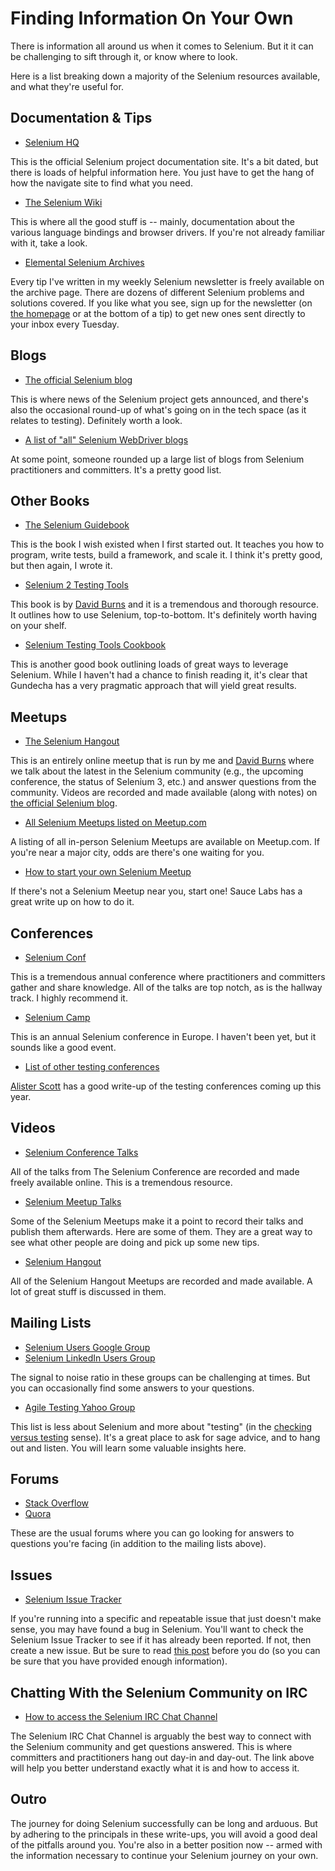 # Finding Information On Your Own

There is information all around us when it comes to Selenium. But it it can be challenging to sift through it, or know where to look.

Here is a list breaking down a majority of the Selenium resources available, and what they're useful for.

## Documentation & Tips

+ [Selenium HQ](http://docs.seleniumhq.org/)

This is the official Selenium project documentation site. It's a bit dated, but there is loads of helpful information here. You just have to get the hang of how the navigate site to find what you need.

+ [The Selenium Wiki](https://code.google.com/p/selenium/w/list)

This is where all the good stuff is -- mainly, documentation about the various language bindings and browser drivers. If you're not already familiar with it, take a look.

+ [Elemental Selenium Archives](http://elementalselenium.com/tips)

Every tip I've written in my weekly Selenium newsletter is freely available on the archive page. There are dozens of different Selenium problems and solutions covered. If you like what you see, sign up for the newsletter (on [the homepage](http://elementalselenium.com/) or at the bottom of a tip) to get new ones sent directly to your inbox every Tuesday.

## Blogs

+ [The official Selenium blog](http://seleniumhq.wordpress.com/)

This is where news of the Selenium project gets announced, and there's also the occasional round-up of what's going on in the tech space (as it relates to testing). Definitely worth a look.

+ [A list of "all" Selenium WebDriver blogs](http://it-kosmopolit.de/Selenium/blog/selenium-blogs/selenium_blogs.php)

At some point, someone rounded up a large list of blogs from Selenium practitioners and committers. It's a pretty good list.

## Other Books

+ [The Selenium Guidebook](http://davehaeffner.com/selenium-guidebook/)

This is the book I wish existed when I first started out. It teaches you how to program, write tests, build a framework, and scale it. I think it's pretty good, but then again, I wrote it.

+ [Selenium 2 Testing Tools](http://www.amazon.com/Selenium-Testing-Tools-Beginners-Guide/dp/1849518300)

This book is by [David Burns](https://twitter.com/AutomatedTester) and it is a tremendous and thorough resource. It outlines how to use Selenium, top-to-bottom. It's definitely worth having on your shelf.

+ [Selenium Testing Tools Cookbook](http://www.amazon.com/Selenium-Testing-Cookbook-Gundecha-Unmesh/dp/1849515743/ref=pd_bxgy_b_img_z)

This is another good book outlining loads of great ways to leverage Selenium. While I haven't had a chance to finish reading it, it's clear that Gundecha has a very pragmatic approach that will yield great results.

## Meetups

+ [The Selenium Hangout](http://seleniumhq.wordpress.com/2013/08/09/the-worlds-best-selenium-meetup/)

This is an entirely online meetup that is run by me and [David Burns](https://twitter.com/AutomatedTester) where we talk about the latest in the Selenium community (e.g., the upcoming conference, the status of Selenium 3, etc.) and answer questions from the community. Videos are recorded and made available (along with notes) on [the official Selenium blog](http://seleniumhq.wordpress.com/).

+ [All Selenium Meetups listed on Meetup.com](http://selenium.meetup.com/)

A listing of all in-person Selenium Meetups are available on Meetup.com. If you're near a major city, odds are there's one waiting for you.

+ [How to start your own Selenium Meetup](http://sauceio.com/index.php/2011/10/so-you-want-to-start-a-selenium-meetup-group-now-what/)

If there's not a Selenium Meetup near you, start one! Sauce Labs has a great write up on how to do it.

## Conferences

+ [Selenium Conf](http://www.seleniumconf.org/)

This is a tremendous annual conference where practitioners and committers gather and share knowledge. All of the talks are top notch, as is the hallway track. I highly recommend it.

+ [Selenium Camp](http://seleniumcamp.com/)

This is an annual Selenium conference in Europe. I haven't been yet, but it sounds like a good event.

+ [List of other testing conferences](http://watirmelon.com/2013/12/11/software-testing-conferences-2014/)

[Alister Scott](https://twitter.com/alisterscott) has a good write-up of the testing conferences coming up this year.

## Videos

+ [Selenium Conference Talks](http://www.youtube.com/user/seleniumconf/videos)

All of the talks from The Selenium Conference are recorded and made freely available online. This is a tremendous resource.

+ [Selenium Meetup Talks](http://www.youtube.com/results?search_query=selenium%20meetup&sm=3)

Some of the Selenium Meetups make it a point to record their talks and publish them afterwards. Here are some of them. They are a great way to see what other people are doing and pick up some new tips.

+ [Selenium Hangout](http://www.youtube.com/playlist?list=PLjmE7QwH0u6dXyfzlZ10f2Yz6d3mE9QEi)

All of the Selenium Hangout Meetups are recorded and made available. A lot of great stuff is discussed in them.

## Mailing Lists

+ [Selenium Users Google Group](https://groups.google.com/forum/?fromgroups#!forum/selenium-users)
+ [Selenium LinkedIn Users Group](http://www.linkedin.com/groups/Selenium-Test-Automation-User-Group-961927)

The signal to noise ratio in these groups can be challenging at times. But you can occasionally find some answers to your questions.

+ [Agile Testing Yahoo Group](http://tech.groups.yahoo.com/group/agile-testing/)

This list is less about Selenium and more about "testing" (in the [checking versus testing](http://www.satisfice.com/blog/archives/856) sense). It's a great place to ask for sage advice, and to hang out and listen. You will learn some valuable insights here.

## Forums

+ [Stack Overflow](http://stackoverflow.com/questions/tagged/selenium)
+ [Quora](http://www.quora.com/Selenium-testing-framework)

These are the usual forums where you can go looking for answers to questions you're facing (in addition to the mailing lists above).

## Issues

+ [Selenium Issue Tracker](https://code.google.com/p/selenium/issues/list)

If you're running into a specific and repeatable issue that just doesn't make sense, you may have found a bug in Selenium. You'll want to check the Selenium Issue Tracker to see if it has already been reported. If not, then create a new issue. But be sure to read [this post](http://jimevansmusic.blogspot.com/2012/12/not-providing-html-page-is-bogus.html) before you do (so you can be sure that you have provided enough information).

## Chatting With the Selenium Community on IRC

+ [How to access the Selenium IRC Chat Channel](http://elementalselenium.com/tips/20-irc-chat)

The Selenium IRC Chat Channel is arguably the best way to connect with the Selenium community and get questions answered. This is where committers and practitioners hang out day-in and day-out. The link above will help you better understand exactly what it is and how to access it.

## Outro

The journey for doing Selenium successfully can be long and arduous. But by adhering to the principals in these write-ups, you will avoid a good deal of the pitfalls around you. You're also in a better position now -- armed with the information necessary to continue your Selenium journey on your own.
